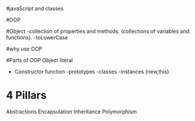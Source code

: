 #javaScript and classes

#OOP

#Object
-collection of properties and methods.      (collections of variables and functions).
-toLowerCase

#why use OOP


#Parts of OOP
Object literal

- Constructor function
-prototypes
-classes
-instances (new,this)


# 4 Pillars
Abstractions
Encapsulation
Inheritance
Polymorphism